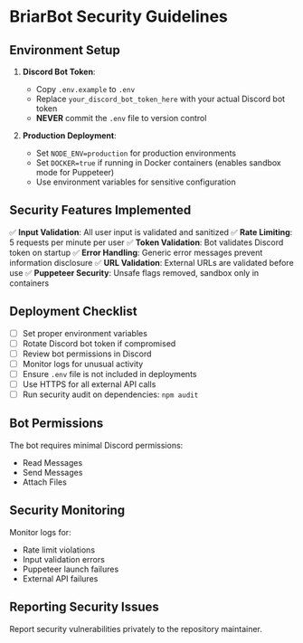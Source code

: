 # BriarBot Security Guidelines

## Environment Setup

1. **Discord Bot Token**: 
   - Copy `.env.example` to `.env`
   - Replace `your_discord_bot_token_here` with your actual Discord bot token
   - **NEVER** commit the `.env` file to version control

2. **Production Deployment**:
   - Set `NODE_ENV=production` for production environments
   - Set `DOCKER=true` if running in Docker containers (enables sandbox mode for Puppeteer)
   - Use environment variables for sensitive configuration

## Security Features Implemented

✅ **Input Validation**: All user input is validated and sanitized
✅ **Rate Limiting**: 5 requests per minute per user
✅ **Token Validation**: Bot validates Discord token on startup
✅ **Error Handling**: Generic error messages prevent information disclosure
✅ **URL Validation**: External URLs are validated before use
✅ **Puppeteer Security**: Unsafe flags removed, sandbox only in containers

## Deployment Checklist

- [ ] Set proper environment variables
- [ ] Rotate Discord bot token if compromised
- [ ] Review bot permissions in Discord
- [ ] Monitor logs for unusual activity
- [ ] Ensure `.env` file is not included in deployments
- [ ] Use HTTPS for all external API calls
- [ ] Run security audit on dependencies: `npm audit`

## Bot Permissions

The bot requires minimal Discord permissions:
- Read Messages
- Send Messages
- Attach Files

## Security Monitoring

Monitor logs for:
- Rate limit violations
- Input validation errors
- Puppeteer launch failures
- External API failures

## Reporting Security Issues

Report security vulnerabilities privately to the repository maintainer.
